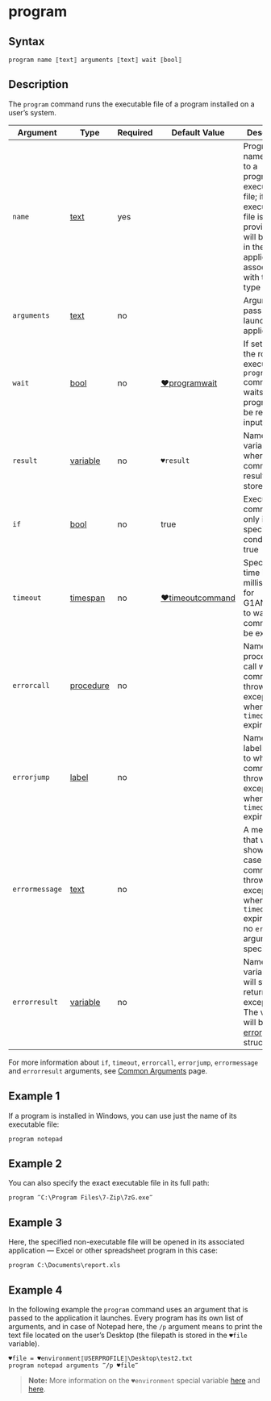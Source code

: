 # program

## Syntax

```G1ANT
program name ⟦text⟧ arguments ⟦text⟧ wait ⟦bool⟧
```

## Description

The `program` command runs the executable file of a program installed on a user’s system.

| Argument | Type | Required | Default Value | Description |
| -------- | ---- | -------- | ------------- | ----------- |
|`name`| [text](](https://manual.g1ant.com/link/G1ANT.Language/G1ANT.Language/Structures/TextStructure.md)) | yes |  | Program name or path to a program’s executable file; if a non-executable file is provided, it will be open in the default application associated with this file type |
|`arguments`| [text](](https://manual.g1ant.com/link/G1ANT.Language/G1ANT.Language/Structures/TextStructure.md)) | no |  | Argument to pass to the launched application |
|`wait`| [bool](](https://manual.g1ant.com/link/G1ANT.Language/G1ANT.Language/Structures/BooleanStructure.md)) | no | [♥programwait](](https://manual.g1ant.com/link/G1ANT.Language/G1ANT.Addon.Core/Variables/ProgramWaitVariable.md)) | If set to `true`, the robot executing the `program` command waits for a program to be ready for input. |
| `result`       | [variable](](https://manual.g1ant.com/link/G1ANT.Language/G1ANT.Language/Structures/VariableStructure.md)) | no       | `♥result`                                                   | Name of a variable where the command's result will be stored |
| `if`           | [bool](](https://manual.g1ant.com/link/G1ANT.Language/G1ANT.Language/Structures/BooleanStructure.md)) | no       | true                                                        | Executes the command only if a specified condition is true   |
| `timeout`      | [timespan](](https://manual.g1ant.com/link/G1ANT.Language/G1ANT.Language/Structures/TimeSpanStructure.md)) | no       | [♥timeoutcommand](](https://manual.g1ant.com/link/G1ANT.Language/G1ANT.Addon.Core/Variables/TimeoutCommandVariable.md)) | Specifies time in milliseconds for G1ANT.Robot to wait for the command to be executed |
| `errorcall`    | [procedure](](https://manual.g1ant.com/link/G1ANT.Language/G1ANT.Language/Structures/ProcedureStructure.md)) | no       |                                                             | Name of a procedure to call when the command throws an exception or when a given `timeout` expires |
| `errorjump`    | [label](](https://manual.g1ant.com/link/G1ANT.Language/G1ANT.Language/Structures/LabelStructure.md)) | no       |                                                             | Name of the label to jump to when the command throws an exception or when a given `timeout` expires |
| `errormessage` | [text](](https://manual.g1ant.com/link/G1ANT.Language/G1ANT.Language/Structures/TextStructure.md)) | no       |                                                             | A message that will be shown in case the command throws an exception or when a given `timeout` expires, and no `errorjump` argument is specified |
| `errorresult`  | [variable](](https://manual.g1ant.com/link/G1ANT.Language/G1ANT.Language/Structures/VariableStructure.md)) | no       |                                                             | Name of a variable that will store the returned exception. The variable will be of [error](](https://manual.g1ant.com/link/G1ANT.Language/G1ANT.Language/Structures/ErrorStructure.md)) structure  |

For more information about `if`, `timeout`, `errorcall`, `errorjump`, `errormessage` and `errorresult` arguments, see [Common Arguments](https://github.com/G1ANT-Robot/G1ANT.Manual/blob/develop/appendices/common-arguments.md) page.

## Example 1

If a program is installed in Windows, you can use just the name of its executable file:

```G1ANT
program notepad
```

## Example 2

You can also specify the exact executable file in its full path:

```G1ANT
program ‴C:\Program Files\7-Zip\7zG.exe‴
```

## Example 3

Here, the specified non-executable file will be opened in its associated application — Excel or other spreadsheet program in this case:

```G1ANT
program C:\Documents\report.xls
```

## Example 4

In the following example the `program` command uses an argument that is passed to the application it launches. Every program has its own list of arguments, and in case of Notepad here, the `/p` argument means to print the text file located on the user’s Desktop (the filepath is stored in the `♥file` variable).

```G1ANT
♥file = ♥environment⟦USERPROFILE⟧\Desktop\test2.txt
program notepad arguments ‴/p ♥file‴
```

> **Note:** More information on the `♥environment` special variable [here](](https://manual.g1ant.com/link/G1ANT.Language/G1ANT.Addon.Core/Variables/EnvironmentVariable.md)) and [here](https://github.com/G1ANT-Robot/G1ANT.Manual/blob/develop/appendices/environment.md).